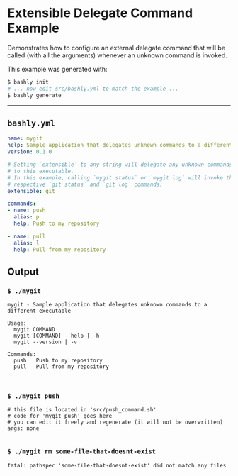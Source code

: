 # Extensible Delegate Command Example

Demonstrates how to configure an external delegate command that will be called
(with all the arguments) whenever an unknown command is invoked.

This example was generated with:

```bash
$ bashly init
# ... now edit src/bashly.yml to match the example ...
$ bashly generate
```

-----

## `bashly.yml`

````yaml
name: mygit
help: Sample application that delegates unknown commands to a different executable
version: 0.1.0

# Setting `extensible` to any string will delegate any unknown commands
# to this executable. 
# In this example, calling `mygit status` or `mygit log` will invoke the 
# respective `git status` and `git log` commands.
extensible: git

commands:
- name: push
  alias: p
  help: Push to my repository

- name: pull
  alias: l
  help: Pull from my repository
````



## Output

### `$ ./mygit`

````shell
mygit - Sample application that delegates unknown commands to a different executable

Usage:
  mygit COMMAND
  mygit [COMMAND] --help | -h
  mygit --version | -v

Commands:
  push   Push to my repository
  pull   Pull from my repository



````

### `$ ./mygit push`

````shell
# this file is located in 'src/push_command.sh'
# code for 'mygit push' goes here
# you can edit it freely and regenerate (it will not be overwritten)
args: none


````

### `$ ./mygit rm some-file-that-doesnt-exist`

````shell
fatal: pathspec 'some-file-that-doesnt-exist' did not match any files


````



